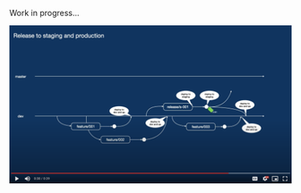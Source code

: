 Work in progress...

[![Release to production](assets/release-to-staging-and-production.png)](https://drive.google.com/file/d/1WdvdAekIqn5AS0zEyZs0TfoV2KUQIQN3/view?usp=sharing)
